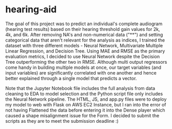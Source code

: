 # hearing-aid

The goal of this project was to predict an individual's complete audiogram (hearing test results) based on their hearing threshold gain values for 2k, 4k, and 6k. After removing NA's and non-numerical data ("**") and setting categorical data that aren't relevant for the analysis as indices, I trained the dataset with three different models - Neural Network, Multivariate Multiple Linear Regression, and Decision Tree. Using MAE and RMSE as the primary evaluation metrics, I decided to use Neural Network despite the Decision Tree outperforming the other two in RMSE. Although multi output regressors come handy in building multiple models at once, our target variables (and input variables) are significantly correlated with one another and hence better explained through a single model that predicts a vector.

Note that the Jupyter Notebook file includes the full analysis from data cleaning to EDA to model selection and the Python script file only includes the Neural Network pipeline. The HTML, JS, and app.py files were to deploy my model to web with Flask on AWS EC2 Instance, but I ran into the error of not having Flattened the data before entering it into the Dense player which caused a shape misalignment issue for the Form. I decided to submit the scripts as they are to meet the submission deadline :) 
